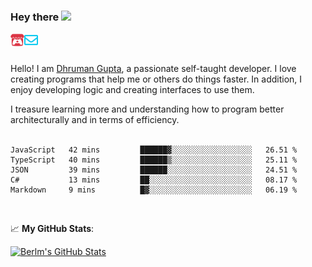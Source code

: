 ### Hey there <img src="https://media.giphy.com/media/hvRJCLFzcasrR4ia7z/giphy.gif" width="25px">

<a href="https://itch.io/profile/berlm">
  <img align="left" alt="Berlm's Itch" width="22px" src="/assets/itch-io.svg" />
</a>
<a href="mailto:ceo@berlm.me">
  <img align="left" alt="Email Berlm" width="22px" src="/assets/envelope.svg" />
</a>

<br />  
<br />  
  
Hello! I am [Dhruman Gupta](https://berlm.me/), a passionate self-taught developer. I love creating programs that help me or others do things faster. In addition, I enjoy developing logic and creating interfaces to use them.  

I treasure learning more and understanding how to program better architecturally and in terms of efficiency.  
<br />

<!--START_SECTION:waka-->
```text
JavaScript   42 mins         ██████▓░░░░░░░░░░░░░░░░░░   26.51 % 
TypeScript   40 mins         ██████▒░░░░░░░░░░░░░░░░░░   25.11 % 
JSON         39 mins         ██████░░░░░░░░░░░░░░░░░░░   24.51 % 
C#           13 mins         ██░░░░░░░░░░░░░░░░░░░░░░░   08.17 % 
Markdown     9 mins          █▓░░░░░░░░░░░░░░░░░░░░░░░   06.19 % 
```
<!--END_SECTION:waka-->
<br />  

📈 **My GitHub Stats**:  

[![Berlm's GitHub Stats](https://github-readme-stats.vercel.app/api?username=dhrumangupta&theme=gotham&show_icons=true&count_private=true)](https://berlm.me)
